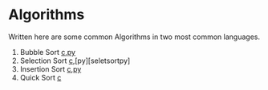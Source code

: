 Algorithms
====

Written here are some common Algorithms in two most common languages.

1.	Bubble Sort [c][bubblesortc],[py][bubblesortpy]
2.	Selection Sort [c][selectsortc],[py][seletsortpy]
3.	Insertion Sort [c][insertsortc],[py][insertsortpy]
4.	Quick Sort [c][qsortc]


[bubblesortc]: https://github.com/anistark/Algorithms/blob/master/algo/c/bubble_sort.c
[bubblesortpy]: https://github.com/anistark/Algorithms/blob/master/algo/py/bubble_sort.py
[selectsortc]: https://github.com/anistark/Algorithms/blob/master/algo/c/selection_sort.c
[selectsortpy]: https://github.com/anistark/Algorithms/blob/master/algo/py/selectionsort.py
[insertsortc]: https://github.com/anistark/Algorithms/blob/master/algo/c/insertion_sort.c
[insertsortpy]: https://github.com/anistark/Algorithms/blob/master/algo/py/insertionsort.py
[qsortc]: https://github.com/anistark/Algorithms/blob/master/algo/c/qsort.c
